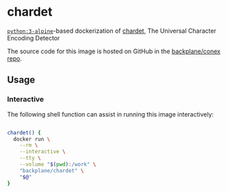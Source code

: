 # chardet

[`python:3-alpine`](https://hub.docker.com/_/python/)-based dockerization of [chardet](https://github.com/chardet/chardet), The Universal Character Encoding Detector

The source code for this image is hosted on GitHub in the [backplane/conex repo](https://github.com/backplane/conex/tree/main/chardet).

## Usage

### Interactive

The following shell function can assist in running this image interactively:

```sh

chardet() {
  docker run \
    --rm \
    --interactive \
    --tty \
    --volume "$(pwd):/work" \
    "backplane/chardet" \
    "$@"
}

```
